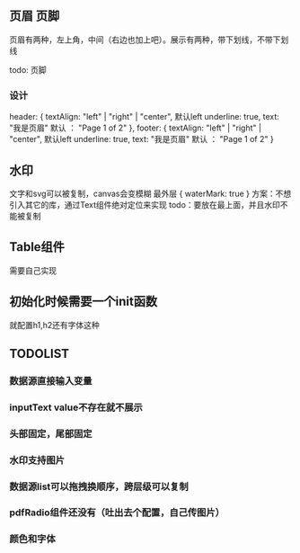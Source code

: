 ## 页眉 页脚
页眉有两种，左上角，中间（右边也加上吧）。展示有两种，带下划线，不带下划线

todo: 页脚
### 设计
header: {
    textAlign: "left" | "right" | "center", 默认left 
    underline: true,
    text: "我是页眉"  默认 ： "Page 1 of 2"
},
footer: {
    textAlign: "left" | "right" | "center", 默认left 
    underline: true,
    text: "我是页眉"  默认 ： "Page 1 of 2"
}
## 水印
文字和svg可以被复制，canvas会变模糊
最外层
{
    waterMark: true
}
方案：不想引入其它的库，通过Text组件绝对定位来实现
todo：要放在最上面，并且水印不能被复制

## Table组件
需要自己实现

## 初始化时候需要一个init函数
就配置h1,h2还有字体这种

## TODOLIST

### 数据源直接输入变量
### inputText value不存在就不展示
### 头部固定，尾部固定
### 水印支持图片
### 数据源list可以拖拽换顺序，跨层级可以复制
### pdfRadio组件还没有（吐出去个配置，自己传图片）
### 颜色和字体

